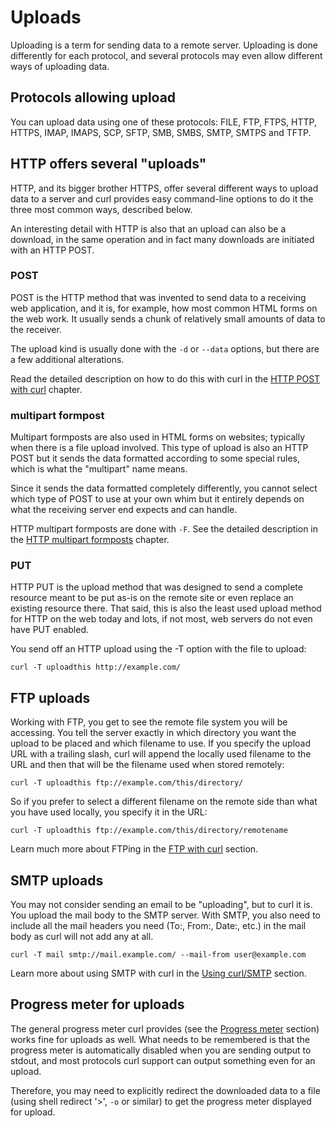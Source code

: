 # Uploads

Uploading is a term for sending data to a remote server. Uploading is done
differently for each protocol, and several protocols may even allow different
ways of uploading data.

## Protocols allowing upload

You can upload data using one of these protocols: FILE, FTP, FTPS, HTTP,
HTTPS, IMAP, IMAPS, SCP, SFTP, SMB, SMBS, SMTP, SMTPS and TFTP.

## HTTP offers several "uploads"

HTTP, and its bigger brother HTTPS, offer several different ways to upload
data to a server and curl provides easy command-line options to do it the
three most common ways, described below.

An interesting detail with HTTP is also that an upload can also be a download,
in the same operation and in fact many downloads are initiated with an HTTP
POST.

### POST

POST is the HTTP method that was invented to send data to a receiving web
application, and it is, for example, how most common HTML forms on the web
work. It usually sends a chunk of relatively small amounts of data to the
receiver.

The upload kind is usually done with the `-d` or `--data` options, but there
are a few additional alterations.

Read the detailed description on how to do this with curl in the
[HTTP POST with curl](../http/post.md) chapter.

### multipart formpost

Multipart formposts are also used in HTML forms on websites; typically when
there is a file upload involved. This type of upload is also an HTTP POST but
it sends the data formatted according to some special rules, which is what the
"multipart" name means.

Since it sends the data formatted completely differently, you cannot select
which type of POST to use at your own whim but it entirely depends on what the
receiving server end expects and can handle.

HTTP multipart formposts are done with `-F`. See the detailed description in
the [HTTP multipart formposts](../http/multipart.md) chapter.

### PUT

HTTP PUT is the upload method that was designed to send a complete resource
meant to be put as-is on the remote site or even replace an existing resource
there. That said, this is also the least used upload method for HTTP on the
web today and lots, if not most, web servers do not even have PUT enabled.

You send off an HTTP upload using the -T option with the file to upload:

    curl -T uploadthis http://example.com/

## FTP uploads

Working with FTP, you get to see the remote file system you will be accessing.
You tell the server exactly in which directory you want the upload to be
placed and which filename to use. If you specify the upload URL with a
trailing slash, curl will append the locally used filename to the URL and
then that will be the filename used when stored remotely:

    curl -T uploadthis ftp://example.com/this/directory/

So if you prefer to select a different filename on the remote side than what
you have used locally, you specify it in the URL:

    curl -T uploadthis ftp://example.com/this/directory/remotename

Learn much more about FTPing in the [FTP with curl](../ftp.md) section.

## SMTP uploads

You may not consider sending an email to be "uploading", but to curl it is.
You upload the mail body to the SMTP server. With SMTP, you also need to
include all the mail headers you need (To:, From:, Date:, etc.) in the mail
body as curl will not add any at all.

    curl -T mail smtp://mail.example.com/ --mail-from user@example.com

Learn more about using SMTP with curl in the [Using curl/SMTP](smtp.md) section.

## Progress meter for uploads

The general progress meter curl provides (see the
[Progress meter](../cmdline/progressmeter.md) section) works fine for uploads as well.
What needs to be remembered is that the progress meter is automatically
disabled when you are sending output to stdout, and most protocols curl
support can output something even for an upload.

Therefore, you may need to explicitly redirect the downloaded data to a file
(using shell redirect '>', `-o` or similar) to get the progress meter
displayed for upload.
